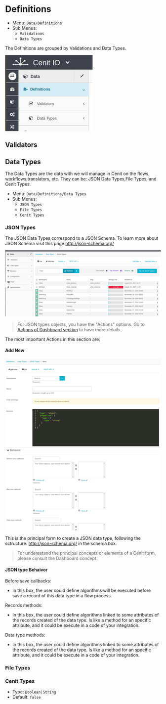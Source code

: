 
# Definitions

- Menu: `Data/Definitions`
- Sub Menus: 
  - `Validations`
  - `Data Types`

The Definitions are grouped by Validations and Data Types.


![Definition Menu](_images/definitions_1.png "Definition Menu")

## Validators


## Data Types

The Data Types are the data with we will manage in Cenit on the flows, workflows,translators, etc. They can be: JSON Data Types,File Types, and Cenit Types.

- Menu: `Data/Definitions/Data Types`
- Sub Menus: 
  - `JSON Types`
  - `File Types`
  - `Cenit Types`


### JSON Types

The JSON Data Types correspond to a JSON Schema. To learn more about JSON Schema visit this page http://json-schema.org/

![JSON Types List](_images/JSON_types_list.png "JSON Types List")

>For JSON types objects, you have the "Actions" options. Go to [Actions of Dashboard section](markdown.md) to have more details.

The most important Actions in this section are:

#### Add New

![Create JSON type](_images/create_json_type1.png)
![Create JSON type](_images/new_json_type2.png)

This is the principal form to create a JSON data type, following the sctructure: http://json-schema.org/ in the schema box.

> For underestand the principal concepts or elements of a Cenit form, please consult the Dashboard concept.

#### JSON type Behaivor

Before save callbacks: 
- In this box, the user could define algorithms will be executed before save a record of this data type in a flow process.

Records methods:
- In this box, the user could define algorithms linked to some attributes of the records created of the data type. Is like a method for an specific attribute, and it could be execute in a code of your integration.

Data type methods:
- In this box, the user could define algorithms linked to some attributes of the records created of the data type. Is like a method for an specific attribute, and it could be execute in a code of your integration.


### File Types
### Cenit Types

- Type: `Boolean|String`
- Default: `false`

